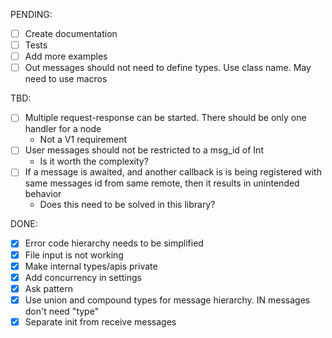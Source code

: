 PENDING: 

- [ ] Create documentation
- [ ] Tests
- [ ] Add more examples
- [ ] Out messages should not need to define types. Use class name. May need to use macros

TBD:

- [ ] Multiple request-response can be started. There should be only one handler for a node
  - Not a V1 requirement
- [ ] User messages should not be restricted to a msg_id of Int
  - Is it worth the complexity?
- [ ] If a message is awaited, and another callback is is being registered with same messages id from same remote, then it results in unintended behavior
  - Does this need to be solved in this library?
  
DONE:

- [X] Error code hierarchy needs to be simplified
- [X] File input is not working
- [X] Make internal  types/apis private
- [X] Add concurrency in settings
- [X] Ask pattern
- [X] Use union and compound types for message hierarchy. IN messages don't need "type"
- [X] Separate init from receive messages